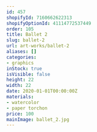 ```yaml
---
id: 457
shopifyId: 7160662622313
shopifyOptionId: 41114772537449
order: 105
title: Ballet 2
slug: ballet-2
url: art-works/ballet-2
aliases: []
categories:
- graphics
inStock: true
isVisible: false
height: 22
width: 22
date: 2020-01-01T00:00:00Z
materials:
- watercolor
- paper torchon
price: 100
mainImage: ballet_2.jpg
---
```

